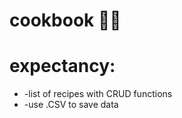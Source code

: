 # cookbook 👨‍🍳

<h1>expectancy:</h1>
<ul>
<li>-list of recipes with CRUD functions</li>
<li>-use .CSV to save data</li>
</ul>
